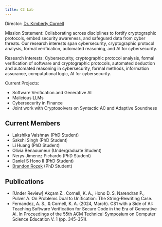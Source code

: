 ```yaml
---
title: C2 Lab
---
```


Director: [Dr. Kimberly Cornell](https://www.albany.edu/cehc/faculty/kimberly-cornell)

Mission Statement: Collaborating across disciplines to fortify cryptographic protocols,
embed security awareness, and safeguard data from cyber threats.
Our research interests span cybersecurity, cryptographic protocol analysis,
formal verification, automated reasoning, and AI for cybersecurity. 

Research Interests:
Cybersecurity, cryptographic protocol analysis, formal verification of software and cryptographic protocols, automated deduction and automated reasoning in cybersecurity, formal methods, information assurance, computational logic, AI for cybersecurity.

Current Projects:
- Software Verification and Generative AI
- Malicious LLMs
- Cybersecurity in Finance
- Joint work with Cryptosolvers on Syntactic AC and Adaptive Soundness
 

## Current Members

- Lakshika Vaishnav (PhD Student)
- Sakshi Singh (PhD Student)
- Li Huang (PhD Student)
- Olivia Benaoumeur (Undergraduate Student)
- Nerys Jimenez Pichardo (PhD Student)
- Daniel S Hono II (PhD Student)
- [Brandon Rozek](https://brandonrozek.com/) (PhD Student)
 
## Publications

- [Under Review]  Akçam Z., Cornell, K. A., Hono D. S, Narendran P., Pulver A. On Problems Dual to Unification: The String-Rewriting Case.
- Fernandez, A. S., & Cornell, K. A. (2024, March). CS1 with a Side of AI: Teaching Software Verification for Secure Code in the Era of Generative AI. In Proceedings of the 55th ACM Technical Symposium on Computer Science Education V. 1 (pp. 345-351).
